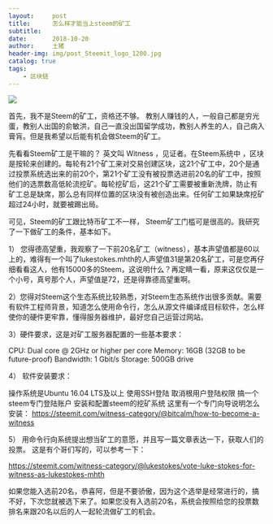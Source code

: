 ```yaml
---
layout:     post
title:      怎么样才能当上steem的矿工
subtitle:   
date:       2018-10-20
author:     土猪
header-img: img/post_Steemit_logo_1200.jpg
catalog: true
tags:
    - 区块链
---
```


![](https://steemitimages.com/DQmaz9Z5umznpG1ffbKBcD8P7Ho8Jy6TNMpQM9hcCzeL1az/image.png)

首先，我不是Steem的矿工，资格还不够。 教别人赚钱的人，一般自己都是穷光蛋，教别人出国的俞敏洪，自己一直没出国留学成功，教别人养生的人，自己病入膏肓。但是我希望以后能有机会做Steem的矿工。



先看看Steem矿工是干嘛的？ 英文叫 Witness ，见证者。在Steem系统中 ，区块是按轮来创建的。每轮有21个矿工来对交易创建区块，这21个矿工中，20个是通过投票系统选出来的前20个，第21个矿工没有被投票选进前20名的矿工中，按照他们的选票数高低轮流挖矿。每轮挖矿后，这21个矿工需要被重新洗牌，防止有矿工总是缺席，那么总有同样位置的区块没有被创造出来。任何矿工如果缺席挖矿超过24小时，就要被踢出局。



可见，Steem的矿工跟比特币矿工不一样， Steem矿工门槛可是很高的。我研究了一下做矿工的条件，基本如下。


1） 您得德高望重，我观察了一下前20名矿工（witness），基本声望值都是60以上的，难得有一个叫了lukestokes.mhth的人声望值31是第20名矿工，可是您再仔细看看这人，他有15000多的Steem，这说明什么？再定睛一看，原来这仅仅是一个小号，真号那个人，声望值是72，还是得靠德高望重啊。



2）您得对Steem这个生态系统比较熟悉，对Steem生态系统作出很多贡献。需要有软件工程师背景，知道怎么使用命令行，怎么从源文件编译成目标软件，怎么样使你的硬件更牢靠，懂得服务器维护，最好您自己运营过网站。



3）硬件要求，这是对矿工服务器配置的一些基本要求：


CPU: Dual core @ 2GHz or higher per core
Memory: 16GB (32GB to be future-proof)
Bandwidth: 1 Gbit/s
Storage: 500GB drive

4） 软件安装要求：



操作系统是Ubuntu 16.04 LTS及以上
使用SSH登陆
取消根用户登陆权限
搞一个steem专门登陆账户
安装和配置steem的挖矿系统
这里有一个专门向导说明怎么安装：
https://steemit.com/witness-category/@bitcalm/how-to-become-a-witness



5） 用命令行向系统提出想当矿工的意愿，并且写一篇文章表达一下，获取人们的投票。
这是有个哥们写的，可以参考一下：


https://steemit.com/witness-category/@lukestokes/vote-luke-stokes-for-witness-as-lukestokes-mhth




如果您能入选前20名，恭喜阿，但是不要骄傲，因为这个选举是经常进行的，搞不好，下次您就被选下来了。如果您没有入选前20名，系统会按照给您的投票数排名来跟20名以后的人一起轮流做矿工的机会。